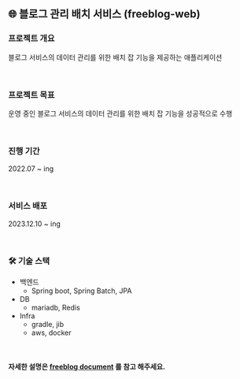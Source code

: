 ## 🌐 블로그 관리 배치 서비스 (freeblog-web)

### 프로젝트 개요 
블로그 서비스의 데이터 관리를 위한 배치 잡 기능을 제공하는 애플리케이션

<br/>

### 프로젝트 목표
운영 중인 블로그 서비스의 데이터 관리를 위한 배치 잡 기능을 성공적으로 수행 

<br/>

### 진행 기간
2022.07 ~ ing 

<br/>

### 서비스 배포 
2023.12.10 ~ ing 

<br/>

### 🛠 기술 스택
- 백엔드
    - Spring boot, Spring Batch, JPA
- DB
    - mariadb, Redis
- Infra
    - gradle, jib
    - aws, docker

<br>

#### 자세한 설명은 [freeblog document](https://boiling-glasses-dec.notion.site/abfefa6fdd5b49e0818f0929b7d893ed) 를 참고 해주세요.
